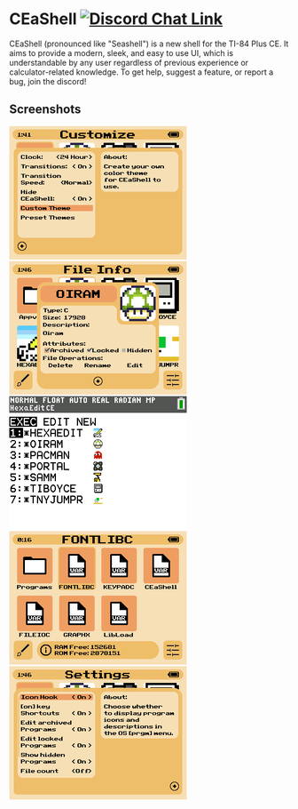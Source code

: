 # CEaShell [![Discord Chat Link](https://img.shields.io/discord/1012426214226530424?logo=discord)](https://discord.gg/RDTtu258fW)

CEaShell (pronounced like "Seashell") is a new shell for the TI-84 Plus CE. It aims to provide a modern, sleek, and easy to use UI, which is understandable by any user regardless of previous experience or calculator-related knowledge. To get help, suggest a feature, or report a bug, join the discord!

## Screenshots

![Color themes](screenshots/colorpicker.gif "Color themes")    ![Info Menu](screenshots/fileInfo.png "Info menu")
![Modern UI](screenshots/programs.png "Modern UI")      ![Program icons in the [prgm] menu](screenshots/appvarsFolder.png "Program Icons in the [prgm] menu")
![Settings](screenshots/settings.png "Customization settings")

